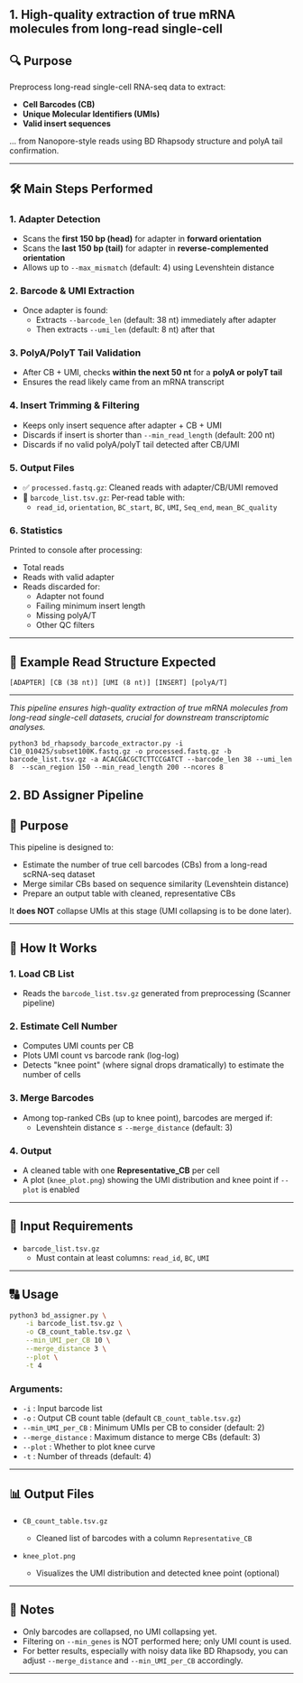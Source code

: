 ## 1. High-quality extraction of true mRNA molecules from long-read single-cell

## 🔍 Purpose
Preprocess long-read single-cell RNA-seq data to extract:

- **Cell Barcodes (CB)**
- **Unique Molecular Identifiers (UMIs)**
- **Valid insert sequences**

... from Nanopore-style reads using BD Rhapsody structure and polyA tail confirmation.

---

## 🛠️ Main Steps Performed

### 1. Adapter Detection
- Scans the **first 150 bp (head)** for adapter in **forward orientation**
- Scans the **last 150 bp (tail)** for adapter in **reverse-complemented orientation**
- Allows up to `--max_mismatch` (default: 4) using Levenshtein distance

### 2. Barcode & UMI Extraction
- Once adapter is found:
  - Extracts `--barcode_len` (default: 38 nt) immediately after adapter
  - Then extracts `--umi_len` (default: 8 nt) after that

### 3. PolyA/PolyT Tail Validation
- After CB + UMI, checks **within the next 50 nt** for a **polyA or polyT tail**
- Ensures the read likely came from an mRNA transcript

### 4. Insert Trimming & Filtering
- Keeps only insert sequence after adapter + CB + UMI
- Discards if insert is shorter than `--min_read_length` (default: 200 nt)
- Discards if no valid polyA/polyT tail detected after CB/UMI

### 5. Output Files
- ✅ `processed.fastq.gz`: Cleaned reads with adapter/CB/UMI removed
- 📄 `barcode_list.tsv.gz`: Per-read table with:
  - `read_id`, `orientation`, `BC_start`, `BC`, `UMI`, `Seq_end`, `mean_BC_quality`

### 6. Statistics
Printed to console after processing:
- Total reads
- Reads with valid adapter
- Reads discarded for:
  - Adapter not found
  - Failing minimum insert length
  - Missing polyA/T
  - Other QC filters

---

## 🔮 Example Read Structure Expected
```
[ADAPTER] [CB (38 nt)] [UMI (8 nt)] [INSERT] [polyA/T]
```

---

*This pipeline ensures high-quality extraction of true mRNA molecules from long-read single-cell datasets, crucial for downstream transcriptomic analyses.*

```
python3 bd_rhapsody_barcode_extractor.py -i C10_010425/subset100K.fastq.gz -o processed.fastq.gz -b barcode_list.tsv.gz -a ACACGACGCTCTTCCGATCT --barcode_len 38 --umi_len 8  --scan_region 150 --min_read_length 200 --ncores 8 
```
## 2. BD Assigner Pipeline

## 🔬 Purpose

This pipeline is designed to:
- Estimate the number of true cell barcodes (CBs) from a long-read scRNA-seq dataset
- Merge similar CBs based on sequence similarity (Levenshtein distance)
- Prepare an output table with cleaned, representative CBs

It **does NOT** collapse UMIs at this stage (UMI collapsing is to be done later).

---

## 🔧 How It Works

### 1. Load CB List
- Reads the `barcode_list.tsv.gz` generated from preprocessing (Scanner pipeline)

### 2. Estimate Cell Number
- Computes UMI counts per CB
- Plots UMI count vs barcode rank (log-log)
- Detects "knee point" (where signal drops dramatically) to estimate the number of cells

### 3. Merge Barcodes
- Among top-ranked CBs (up to knee point), barcodes are merged if:
  - Levenshtein distance ≤ `--merge_distance` (default: 3)

### 4. Output
- A cleaned table with one **Representative_CB** per cell
- A plot (`knee_plot.png`) showing the UMI distribution and knee point if `--plot` is enabled

---

## 📂 Input Requirements

- `barcode_list.tsv.gz`
  - Must contain at least columns: `read_id`, `BC`, `UMI`

---

## 🔠 Usage

```bash
python3 bd_assigner.py \
    -i barcode_list.tsv.gz \
    -o CB_count_table.tsv.gz \
    --min_UMI_per_CB 10 \
    --merge_distance 3 \
    --plot \
    -t 4
```

### Arguments:
- `-i`  : Input barcode list
- `-o`  : Output CB count table (default `CB_count_table.tsv.gz`)
- `--min_UMI_per_CB` : Minimum UMIs per CB to consider (default: 2)
- `--merge_distance` : Maximum distance to merge CBs (default: 3)
- `--plot` : Whether to plot knee curve
- `-t`  : Number of threads (default: 4)

---

## 📊 Output Files

- `CB_count_table.tsv.gz`
  - Cleaned list of barcodes with a column `Representative_CB`

- `knee_plot.png`
  - Visualizes the UMI distribution and detected knee point (optional)

---

## 🚀 Notes

- Only barcodes are collapsed, no UMI collapsing yet.
- Filtering on `--min_genes` is NOT performed here; only UMI count is used.
- For better results, especially with noisy data like BD Rhapsody, you can adjust `--merge_distance` and `--min_UMI_per_CB` accordingly.

---



